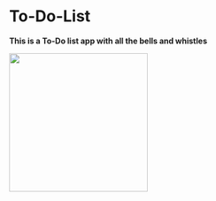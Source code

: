 # To-Do-List

**This is a To-Do list app with all the bells and whistles**

<img src="/To-Do List/images" width="250">

